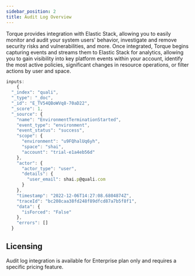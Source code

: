 ```yaml
---
sidebar_position: 2
title: Audit Log Overview
---
```


Torque provides integration with Elastic Stack, allowing you to easily monitor and audit your system users' behavior, investigate and remove security risks and vulnerabilities, and more. Once integrated, Torque begins capturing events and streams them to Elastic Stack for analytics, allowing you to gain visibility into key platform events within your account, identify the most active policies, significant changes in resource operations, or filter actions by user and space.

```jsx title=
inputs:
    {
  "_index": "quali",
  "_type": "_doc",
  "_id": "E_TV54QBoWVq8-70aD22",
  "_score": 1,
  "_source": {
    "name": "EnvironmentTerminationStarted",
    "event_type": "environment",
    "event_status": "success",
    "scope": {
      "environment": "u9FQhalUq6yh",
      "space": "shai",
      "account": "trial-e1a4eb56d"
    },
    "actor": {
      "actor_type": "user",
      "details": {
        "user_email": shai.p@quali.com
      }
    },
    "timestamp": "2022-12-06T14:27:08.6804874Z",
    "traceId": "bc208caa38fd248f89dfcd87a7b5f8f1",
    "data": {
      "isForced": "False"
    },
    "errors": []
  }
```

## Licensing
Audit log integration is available for Enterprise plan only and requires a specific pricing feature.
